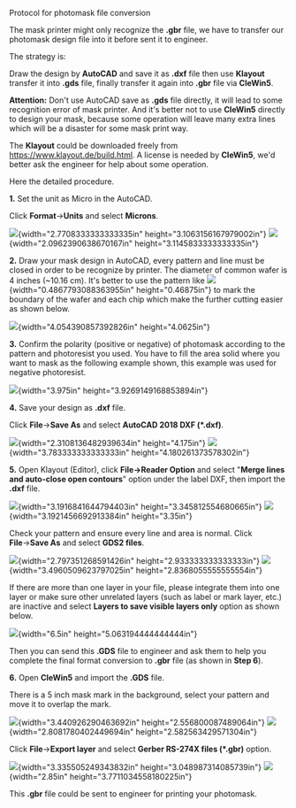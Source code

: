 Protocol for photomask file conversion

The mask printer might only recognize the **.gbr** file, we have to
transfer our photomask design file into it before sent it to engineer.

The strategy is:

Draw the design by **AutoCAD** and save it as **.dxf** file then use
**Klayout** transfer it into **.gds** file, finally transfer it again
into **.gbr** file via **CleWin5**.

**Attention:** Don't use AutoCAD save as **.gds** file directly, it will
lead to some recognition error of mask printer. And it\'s better not to
use **CleWin5** directly to design your mask, because some operation
will leave many extra lines which will be a disaster for some mask print
way.

The **Klayout** could be downloaded freely from
<https://www.klayout.de/build.html>. A license is needed by **CleWin5**,
we'd better ask the engineer for help about some operation.

Here the detailed procedure.

**1.** Set the unit as Micro in the AutoCAD.

Click **Format**→**Units** and select **Microns**.

![](./media/image1.png){width="2.7708333333333335in"
height="3.1063156167979002in"}
![](./media/image2.png){width="2.0962390638670167in"
height="3.1145833333333335in"}

**2.** Draw your mask design in AutoCAD, every pattern and line must be
closed in order to be recognize by printer. The diameter of common wafer
is 4 inches (\~10.16 cm). It's better to use the pattern like
![](./media/image3.png){width="0.4867793088363955in" height="0.46875in"}
to mark the boundary of the wafer and each chip which make the further
cutting easier as shown below.

![](./media/image4.png){width="4.054390857392826in" height="4.0625in"}

**3.** Confirm the polarity (positive or negative) of photomask
according to the pattern and photoresist you used. You have to fill the
area solid where you want to mask as the following example shown, this
example was used for negative photoresist.

![](./media/image5.png){width="3.975in" height="3.9269149168853894in"}

**4.** Save your design as **.dxf** file.

Click **File**→**Save As** and select **AutoCAD 2018 DXF (\*.dxf)**.

![](./media/image6.png){width="2.3108136482939634in" height="4.175in"}
![](./media/image7.png){width="3.783333333333333in"
height="4.180261373578302in"}

**5.** Open Klayout (Editor), click **File→Reader Option** and select
\"**Merge lines and auto-close open contours**\" option under the label
DXF, then import the **.dxf** file.

![](./media/image8.png){width="3.1916841644794403in"
height="3.345812554680665in"}
![](./media/image9.png){width="3.1921456692913384in" height="3.35in"}

Check your pattern and ensure every line and area is normal. Click
**File**→**Save As** and select **GDS2 files**.

![](./media/image10.png){width="2.797351268591426in"
height="2.933333333333333in"}
![](./media/image11.png){width="3.4960509623797025in"
height="2.8368055555555554in"}

If there are more than one layer in your file, please integrate them
into one layer or make sure other unrelated layers (such as label or
mark layer, etc.) are inactive and select **Layers to save visible
layers only** option as shown below.

![](./media/image12.png){width="6.5in" height="5.063194444444444in"}

Then you can send this **.GDS** file to engineer and ask them to help
you complete the final format conversion to **.gbr** file (as shown in
**Step 6**).

**6.** Open **CleWin5** and import the **.GDS** file.

There is a 5 inch mask mark in the background, select your pattern and
move it to overlap the mark.

![](./media/image13.png){width="3.440926290463692in"
height="2.556800087489064in"}
![](./media/image14.png){width="2.8081780402449694in"
height="2.582563429571304in"}

Click **File**→**Export layer** and select **Gerber RS-274X files
(\*.gbr)** option.

![](./media/image15.png){width="3.335505249343832in"
height="3.048987314085739in"} ![](./media/image16.png){width="2.85in"
height="3.7711034558180225in"}

This **.gbr** file could be sent to engineer for printing your
photomask.
